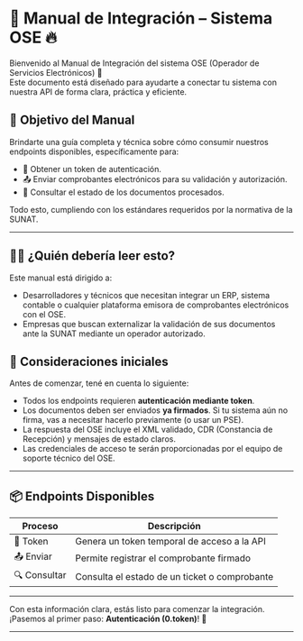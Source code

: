 # 📘 Manual de Integración – Sistema OSE 🔥

Bienvenido al Manual de Integración del sistema OSE (Operador de Servicios Electrónicos) 🚀  
Este documento está diseñado para ayudarte a conectar tu sistema con nuestra API de forma clara, práctica y eficiente.

## 🎯 Objetivo del Manual

Brindarte una guía completa y técnica sobre cómo consumir nuestros endpoints disponibles, específicamente para:

- 🔐 Obtener un token de autenticación.
- 📤 Enviar comprobantes electrónicos para su validación y autorización.
- 🔎 Consultar el estado de los documentos procesados.

Todo esto, cumpliendo con los estándares requeridos por la normativa de la SUNAT.

---

## 🧑‍💻 ¿Quién debería leer esto?

Este manual está dirigido a:

- Desarrolladores y técnicos que necesitan integrar un ERP, sistema contable o cualquier plataforma emisora de comprobantes electrónicos con el OSE.
- Empresas que buscan externalizar la validación de sus documentos ante la SUNAT mediante un operador autorizado.

## 📌 Consideraciones iniciales

Antes de comenzar, tené en cuenta lo siguiente:

- Todos los endpoints requieren **autenticación mediante token**.
- Los documentos deben ser enviados **ya firmados**. Si tu sistema aún no firma, vas a necesitar hacerlo previamente (o usar un PSE).
- La respuesta del OSE incluye el XML validado, CDR (Constancia de Recepción) y mensajes de estado claros.
- Las credenciales de acceso te serán proporcionadas por el equipo de soporte técnico del OSE.

---

## 📦 Endpoints Disponibles

| Proceso       | Descripción                                    |
|---------------|------------------------------------------------|
|   🔐 Token   | Genera un token temporal de acceso a la API     |
|   📤 Enviar  | Permite registrar el comprobante firmado        |
| 🔍 Consultar | Consulta el estado de un ticket o comprobante   |

---

Con esta información clara, estás listo para comenzar la integración.  
¡Pasemos al primer paso: **Autenticación (0.token)**! 🔑

---